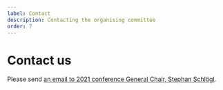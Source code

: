 ```yaml
---
label: Contact
description: Contacting the organising committee
order: 7
---
```


# Contact us

Please send <a href="https://spamty.eu/show/v6/436/8854e4d0906287a045c63f85/" title="Retrieve the email address for Stephan Schlögl">an email to 2021 conference General Chair, Stephan Schlögl</a>.